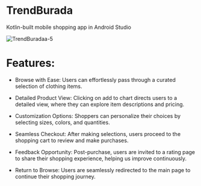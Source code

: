 # TrendBurada
Kotlin-built mobile shopping app in Android Studio

![TrendBuradaa-5](https://github.com/busecogen/TrendBurada/assets/91478384/184bedd4-8e86-40b6-a48c-03c3efe3a782)


# Features:

* Browse with Ease: Users can effortlessly pass through a curated selection of clothing items.

* Detailed Product View: Clicking on add to chart directs users to a detailed view, where they can explore item descriptions and pricing.

* Customization Options: Shoppers can personalize their choices by selecting sizes, colors, and quantities.

* Seamless Checkout: After making selections, users proceed to the shopping cart to review and make purchases.

* Feedback Opportunity: Post-purchase, users are invited to a rating page to share their shopping experience, helping us improve continuously.

* Return to Browse: Users are seamlessly redirected to the main page to continue their shopping journey.
